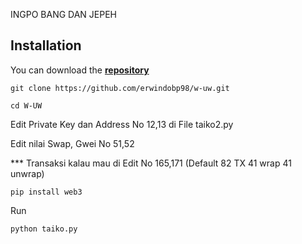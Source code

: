 INGPO BANG DAN JEPEH
## Installation
You can download the [**repository**](https://github.com/erwindobp98/w-uw.git)
```shell
git clone https://github.com/erwindobp98/w-uw.git
```
```shell
cd W-UW
```
Edit Private Key dan Address No 12,13 di File taiko2.py

Edit nilai Swap, Gwei No 51,52

*** Transaksi kalau mau di Edit No 165,171 (Default 82 TX 41 wrap 41 unwrap)

```shell
pip install web3
```
Run
```shell
python taiko.py
```
